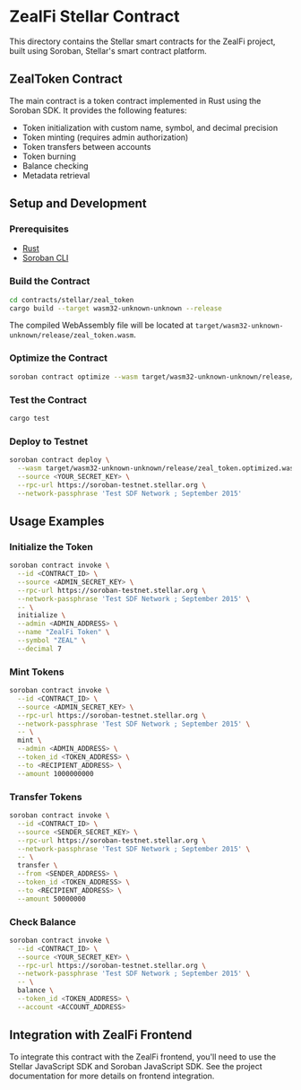 # ZealFi Stellar Contract

This directory contains the Stellar smart contracts for the ZealFi project, built using Soroban, Stellar's smart contract platform.

## ZealToken Contract

The main contract is a token contract implemented in Rust using the Soroban SDK. It provides the following features:

- Token initialization with custom name, symbol, and decimal precision
- Token minting (requires admin authorization)
- Token transfers between accounts
- Token burning
- Balance checking
- Metadata retrieval

## Setup and Development

### Prerequisites

- [Rust](https://www.rust-lang.org/tools/install)
- [Soroban CLI](https://soroban.stellar.org/docs/getting-started/setup)

### Build the Contract

```bash
cd contracts/stellar/zeal_token
cargo build --target wasm32-unknown-unknown --release
```

The compiled WebAssembly file will be located at `target/wasm32-unknown-unknown/release/zeal_token.wasm`.

### Optimize the Contract

```bash
soroban contract optimize --wasm target/wasm32-unknown-unknown/release/zeal_token.wasm
```

### Test the Contract

```bash
cargo test
```

### Deploy to Testnet

```bash
soroban contract deploy \
  --wasm target/wasm32-unknown-unknown/release/zeal_token.optimized.wasm \
  --source <YOUR_SECRET_KEY> \
  --rpc-url https://soroban-testnet.stellar.org \
  --network-passphrase 'Test SDF Network ; September 2015'
```

## Usage Examples

### Initialize the Token

```bash
soroban contract invoke \
  --id <CONTRACT_ID> \
  --source <ADMIN_SECRET_KEY> \
  --rpc-url https://soroban-testnet.stellar.org \
  --network-passphrase 'Test SDF Network ; September 2015' \
  -- \
  initialize \
  --admin <ADMIN_ADDRESS> \
  --name "ZealFi Token" \
  --symbol "ZEAL" \
  --decimal 7
```

### Mint Tokens

```bash
soroban contract invoke \
  --id <CONTRACT_ID> \
  --source <ADMIN_SECRET_KEY> \
  --rpc-url https://soroban-testnet.stellar.org \
  --network-passphrase 'Test SDF Network ; September 2015' \
  -- \
  mint \
  --admin <ADMIN_ADDRESS> \
  --token_id <TOKEN_ADDRESS> \
  --to <RECIPIENT_ADDRESS> \
  --amount 1000000000
```

### Transfer Tokens

```bash
soroban contract invoke \
  --id <CONTRACT_ID> \
  --source <SENDER_SECRET_KEY> \
  --rpc-url https://soroban-testnet.stellar.org \
  --network-passphrase 'Test SDF Network ; September 2015' \
  -- \
  transfer \
  --from <SENDER_ADDRESS> \
  --token_id <TOKEN_ADDRESS> \
  --to <RECIPIENT_ADDRESS> \
  --amount 50000000
```

### Check Balance

```bash
soroban contract invoke \
  --id <CONTRACT_ID> \
  --source <YOUR_SECRET_KEY> \
  --rpc-url https://soroban-testnet.stellar.org \
  --network-passphrase 'Test SDF Network ; September 2015' \
  -- \
  balance \
  --token_id <TOKEN_ADDRESS> \
  --account <ACCOUNT_ADDRESS>
```

## Integration with ZealFi Frontend

To integrate this contract with the ZealFi frontend, you'll need to use the Stellar JavaScript SDK and Soroban JavaScript SDK. See the project documentation for more details on frontend integration.
